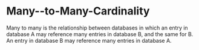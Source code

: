 Many--to-Many-Cardinality
=========================
Many to many is the relationship between databases in which an entry in database A may reference
many entries in database B, and the same for B.  An entry in database B may reference many entries
in database A.
